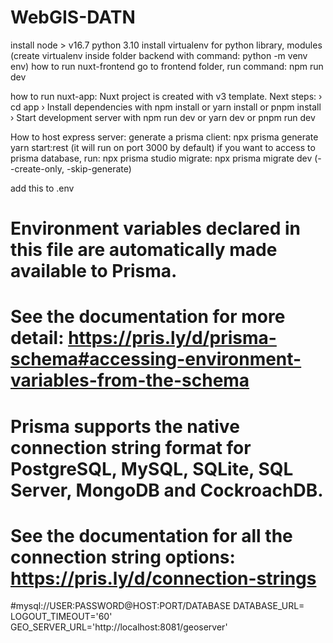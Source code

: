 # WebGIS-DATN
install node > v16.7
python 3.10
install virtualenv for python library, modules (create virtualenv inside folder backend with command: python -m venv env)
how to run nuxt-frontend
go to frontend folder, run command: npm run dev

how to run nuxt-app:
Nuxt project is created with v3 template. Next steps:
 › cd app
 › Install dependencies with npm install or yarn install or pnpm install
 › Start development server with npm run dev or yarn dev or pnpm run dev

 How to host express server:
  generate a prisma client: npx prisma generate
  yarn start:rest  (it will run on port 3000 by default)
  if you want to access to prisma database, run: npx prisma studio
  migrate: npx  prisma migrate dev (--create-only, -skip-generate)


add this to .env
  # Environment variables declared in this file are automatically made available to Prisma.
# See the documentation for more detail: https://pris.ly/d/prisma-schema#accessing-environment-variables-from-the-schema

# Prisma supports the native connection string format for PostgreSQL, MySQL, SQLite, SQL Server, MongoDB and CockroachDB.
# See the documentation for all the connection string options: https://pris.ly/d/connection-strings
#mysql://USER:PASSWORD@HOST:PORT/DATABASE 
DATABASE_URL=
LOGOUT_TIMEOUT='60'
GEO_SERVER_URL='http://localhost:8081/geoserver'

